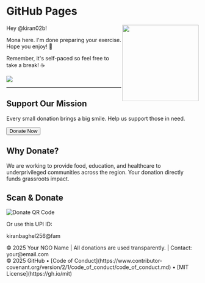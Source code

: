 # GitHub Pages

<img src="https://octodex.github.com/images/Professortocat_v2.png" align="right" height="200px" />

Hey @kiran02b!

Mona here. I'm done preparing your exercise. Hope you enjoy! 💚

Remember, it's self-paced so feel free to take a break! ☕️

[![](https://img.shields.io/badge/Go%20to%20Exercise-%E2%86%92-1f883d?style=for-the-badge&logo=github&labelColor=197935)](https://github.com/kiran02b/SmileBridge/issues/1)

---
<!DOCTYPE html>
<html lang="en">
<head>
  <meta charset="UTF-8" />
  <meta name="viewport" content="width=device-width, initial-scale=1.0"/>
  <title>Help Our Cause</title>
  <link href="https://cdn.jsdelivr.net/npm/tailwindcss@2.2.19/dist/tailwind.min.css" rel="stylesheet">
</head>
<body class="bg-gray-100 text-gray-800">

  <!-- Hero Section -->
  <section class="text-center bg-white p-10 shadow">
    <h1 class="text-4xl font-bold mb-4">Support Our Mission</h1>
    <p class="mb-6 text-lg">Every small donation brings a big smile. Help us support those in need.</p>
    <button onclick="document.getElementById('donate').scrollIntoView({behavior: 'smooth'})"
      class="bg-green-600 text-white px-6 py-3 rounded-lg hover:bg-green-700 transition">Donate Now</button>
  </section>

  <!-- About Section -->
  <section class="p-6 max-w-3xl mx-auto">
    <h2 class="text-2xl font-semibold mb-3">Why Donate?</h2>
    <p>We are working to provide food, education, and healthcare to underprivileged communities across the region. Your donation directly funds grassroots impact.</p>
  </section>

  <!-- Donation Section -->
  <section id="donate" class="bg-white p-6 mt-8 shadow max-w-3xl mx-auto text-center">
    <h2 class="text-2xl font-bold mb-4">Scan & Donate</h2>
    <img src="your-qr-code.png" alt="Donate QR Code" class="mx-auto w-60 h-60 mb-4"/>
    <p class="mb-2">Or use this UPI ID:</p>
    <p class="text-lg font-medium bg-gray-100 inline-block px-4 py-2 rounded">kiranbaghel256@fam</p>
  </section>

  <!-- Footer -->
  <footer class="text-center text-sm text-gray-600 mt-10 p-4">
    © 2025 Your NGO Name | All donations are used transparently. | Contact: your@email.com
  </footer>
</body>
</html>
&copy; 2025 GitHub &bull; [Code of Conduct](https://www.contributor-covenant.org/version/2/1/code_of_conduct/code_of_conduct.md) &bull; [MIT License](https://gh.io/mit)

